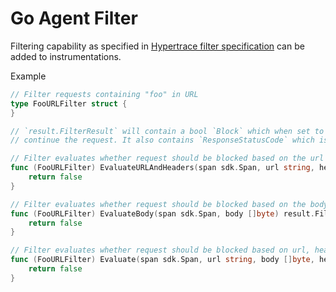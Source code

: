 # Go Agent Filter

Filtering capability as specified in [Hypertrace filter specification](https://github.com/hypertrace/specification/blob/main/agent/filtering.md) can be added to instrumentations.

Example

```go
// Filter requests containing "foo" in URL
type FooURLFilter struct {
}

// `result.FilterResult` will contain a bool `Block` which when set to `true` means to block the request and `false` to
// continue the request. It also contains `ResponseStatusCode` which is the HTTP status code to return.

// Filter evaluates whether request should be blocked based on the url and headers.
func (FooURLFilter) EvaluateURLAndHeaders(span sdk.Span, url string, headers map[string][]string) result.FilterResult {
	return false
}

// Filter evaluates whether request should be blocked based on the body.
func (FooURLFilter) EvaluateBody(span sdk.Span, body []byte) result.FilterResult {
	return false
}

// Filter evaluates whether request should be blocked based on url, headers and body.
func (FooURLFilter) Evaluate(span sdk.Span, url string, body []byte, headers map[string][]string) result.FilterResult {
	return false
}
```

